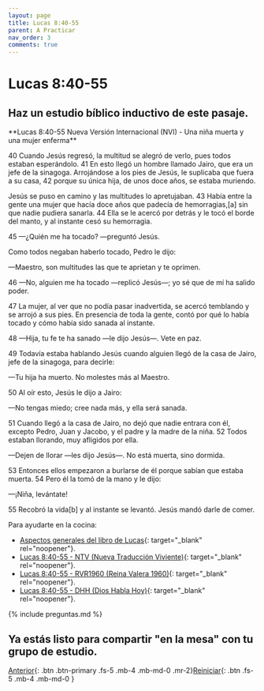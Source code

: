 ```yaml
---
layout: page
title: Lucas 8:40-55
parent: A Practicar
nav_order: 3
comments: true
---
```


# Lucas 8:40-55

## Haz un estudio bíblico inductivo de este pasaje.

<div class="code-example" markdown="1">
**Lucas 8:40-55 Nueva Versión Internacional (NVI) - Una niña muerta y una mujer enferma**

40 Cuando Jesús regresó, la multitud se alegró de verlo, pues todos estaban esperándolo. 41 En esto llegó un hombre llamado Jairo, que era un jefe de la sinagoga. Arrojándose a los pies de Jesús, le suplicaba que fuera a su casa, 42 porque su única hija, de unos doce años, se estaba muriendo.

Jesús se puso en camino y las multitudes lo apretujaban. 43 Había entre la gente una mujer que hacía doce años que padecía de hemorragias,[a] sin que nadie pudiera sanarla. 44 Ella se le acercó por detrás y le tocó el borde del manto, y al instante cesó su hemorragia.

45 —¿Quién me ha tocado? —preguntó Jesús.

Como todos negaban haberlo tocado, Pedro le dijo:

—Maestro, son multitudes las que te aprietan y te oprimen.

46 —No, alguien me ha tocado —replicó Jesús—; yo sé que de mí ha salido poder.

47 La mujer, al ver que no podía pasar inadvertida, se acercó temblando y se arrojó a sus pies. En presencia de toda la gente, contó por qué lo había tocado y cómo había sido sanada al instante.

48 —Hija, tu fe te ha sanado —le dijo Jesús—. Vete en paz.

49 Todavía estaba hablando Jesús cuando alguien llegó de la casa de Jairo, jefe de la sinagoga, para decirle:

—Tu hija ha muerto. No molestes más al Maestro.

50 Al oír esto, Jesús le dijo a Jairo:

—No tengas miedo; cree nada más, y ella será sanada.

51 Cuando llegó a la casa de Jairo, no dejó que nadie entrara con él, excepto Pedro, Juan y Jacobo, y el padre y la madre de la niña. 52 Todos estaban llorando, muy afligidos por ella.

—Dejen de llorar —les dijo Jesús—. No está muerta, sino dormida.

53 Entonces ellos empezaron a burlarse de él porque sabían que estaba muerta. 54 Pero él la tomó de la mano y le dijo:

—¡Niña, levántate!

55 Recobró la vida[b] y al instante se levantó. Jesús mandó darle de comer.
</div>

Para ayudarte en la cocina:

- [Aspectos generales del libro de Lucas](https://sites.google.com/a/indubiblia.org/estudio-inductivo-de-la-biblia/lectura-de-lc){: target="_blank" rel="noopener"}.
- [Lucas 8:40-55 - NTV (Nueva Traducción Viviente)](https://www.biblegateway.com/passage/?search=Lucas+8%3A40-55&version=NTV){: target="_blank" rel="noopener"}.
- [Lucas 8:40-55 - RVR1960 (Reina Valera 1960)](https://www.biblegateway.com/passage/?search=Lucas+8%3A40-55&version=RVR1960){: target="_blank" rel="noopener"}.
- [Lucas 8:40-55 - DHH (Dios Habla Hoy)](https://www.biblegateway.com/passage/?search=Lucas+8%3A40-55&version=DHH){: target="_blank" rel="noopener"}.

{% include preguntas.md %}

## Ya estás listo para compartir "en la mesa" con tu grupo de estudio.

[Anterior]({{site.url}}/docs/practica/lucas-8-22-25/){: .btn .btn-primary .fs-5 .mb-4 .mb-md-0 .mr-2}[Reiniciar]({{site.url}}){: .btn .fs-5 .mb-4 .mb-md-0 }
